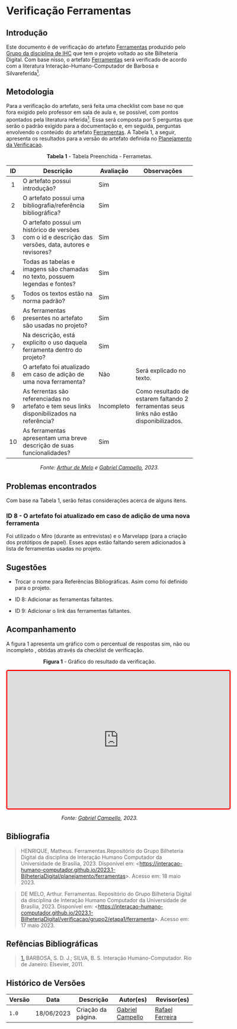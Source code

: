 # Verificação Ferramentas


## Introdução

Este documento é de verificação do artefato [Ferramentas](../../../../planejamento/ferramentas) produzido pelo [Grupo da disciplina de IHC](https://github.com/Interacao-Humano-Computador/2023.1-BilheteriaDigital) que tem o projeto voltado ao site Bilheteria Digital. Com base nisso, o artefato [Ferramentas](../../../../planejamento/ferramentas) será verificado de acordo com a literatura Interação-Humano-Computador de Barbosa e Silvareferida<a id=anchor_1 href="#REF1"><sup>1</sup></a>.

## Metodologia

Para a verificação do artefato, será feita uma checklist com base no que fora exigido pelo professor em sala de aula e, se possível, com pontos apontados pela literatura referida<a id=anchor_1 href="#REF1"><sup>1</sup></a>. Essa será composta por 5 perguntas que serão o padrão exigido para a documentação e, em seguida, perguntas envolvendo o conteúdo do artefato [Ferramentas](../../../../planejamento/ferramentas). A Tabela 1, a seguir, apresenta os resultados para a versão do artefato definida no [Planejamento da Verificacao](../etapa1/planejamento-verificacao-etapa1-grupo.md). 

<center>

**Tabela 1** - Tabela Preenchida - Ferrametas.

| ID  | Descrição                                                                                              | Avaliação | Observações |
| :-: | ------------------------------------------------------------------------------------------------------ | --------- | ----------- |
|  1  | O artefato possui introdução?                                                                          |    Sim       |             |
|  2  | O artefato possui uma bibliografia/referência bibliográfica?   |       Sim          |         |
|  3  | O artefato possui um histórico de versões com o id e descrição das versões, data, autores e revisores?               |     Sim        |             |
|  4  | Todas as tabelas e imagens são chamadas no texto, possuem legendas e fontes?     |    Sim       |             |
|  5  | Todos os textos estão na norma padrão?                                                                 |    Sim       |             |
|  6  |   As ferramentas presentes no artefato são usadas no projeto?        |    Sim       |             |
|  7  |   Na descrição, está explicito o uso daquela ferramenta dentro do projeto?        |      Sim     |             |
|  8  |   O artefato foi atualizado em caso de adição de uma nova ferramenta?        |     Não     |      Será explicado no texto.      |
|  9  |   As ferrentas são referenciadas no artefato e tem seus links disponibilizados na referência?         |       Incompleto    |    Como resultado de estarem faltando 2 ferramentas seus links não estão disponibilizados.         |
| 10  |   As ferramentas apresentam uma breve descrição de suas funcionalidades?        |     Sim      |             |

_Fonte: [Arthur de Melo](https://github.com/arthurmlv) e [Gabriel Campello](https://github.com/G16C), 2023._

</center>

## Problemas encontrados

Com base na Tabela 1, serão feitas considerações acerca de alguns itens.

### ID 8 - O artefato foi atualizado em caso de adição de uma nova ferramenta

Foi utilizado o Miro (durante as entrevistas) e o Marvelapp (para a criação dos protótipos de papel). Esses apps estão faltando serem adicionados à lista de ferramentas usadas no projeto. 

## Sugestões

- Trocar o nome para Referências Bibliográficas. Asim como foi definido para o projeto.

- ID 8: Adicionar as ferramentas faltantes.

- ID 9: Adicionar o link das ferramentas faltantes.

## Acompanhamento

A figura 1 apresenta um gráfico com o percentual de respostas sim, não ou incompleto , obtidas através da checklist de verificação.

<center>

**Figura 1** - Gráfico do resultado da verificação.

<iframe style="border-radius: 5px; border:3px solid red" width="600" height="371" seamless frameborder="0" scrolling="no" src="https://docs.google.com/spreadsheets/d/1trSKaVJkIMc8f5Bp0-fmhmfBS5xEWdmJ2A6l0CeVTIk/edit#gid=1196366220"></iframe>

_Fonte: [Gabriel Campello](https://github.com/G16C), 2023._

</center>

## Bibliografia

> HENRIQUE, Matheus. Ferramentas.Repositório do Grupo Bilheteria Digital da disciplina de Interação Humano Computador da Universidade de Brasília, 2023. Disponível em: <<https://interacao-humano-computador.github.io/2023.1-BilheteriaDigital/planejamento/ferramentas>>. Acesso em: 18 maio 2023.

> DE MELO, Arthur. Ferramentas. Repositório do Grupo Bilheteria Digital da disciplina de Interação Humano Computador da Universidade de Brasília, 2023. Disponível em: <<https://interacao-humano-computador.github.io/2023.1-BilheteriaDigital/verificacao/grupo2/etapa1/ferramenta>>. Acesso em: 17 maio 2023.

## Refências Bibliográficas

> <a id="REF1" href="#anchor_1">1.</a> BARBOSA, S. D. J.; SILVA, B. S. Interação Humano-Computador. Rio de Janeiro: Elsevier, 2011.

## Histórico de Versões

| Versão | Data       | Descrição                                                                          | Autor(es)                                        | Revisor(es)                                  |
| ------ | ---------- | ---------------------------------------------------------------------------------- | ------------------------------------------------ | -------------------------------------------- |
| `1.0`  | 18/06/2023 | Criação da página.                                                                 | [Gabriel Campello](https://github.com/G16C) | [Rafael Ferreira](https://github.com/RafaelCLG0) |
